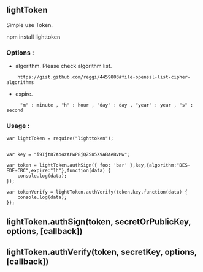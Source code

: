 ## lightToken


Simple use Token.


npm install lighttoken


### Options : 

- algorithm. Please check algorithm list.

```
	https://gist.github.com/reggi/4459803#file-openssl-list-cipher-algorithms
```
- expire.
```
	 "m" : minute , "h" : hour , "day" : day , "year" : year , "s" : second 

```

### Usage : 

```
var lightToken = require("lighttoken");


var key = "i9Ijt87Ao4zAPwP8jQZSn5X9ABAeBvMw";

var token = lightToken.authSign({ foo: 'bar' },key,{algorithm:"DES-EDE-CBC",expire:"1h"},function(data) {
	console.log(data);
});

var tokenVerify = lightToken.authVerify(token,key,function(data) {
	console.log(data);
});

```



## lightToken.authSign(token, secretOrPublicKey, options, [callback])


## lightToken.authVerify(token, secretKey, options, [callback])